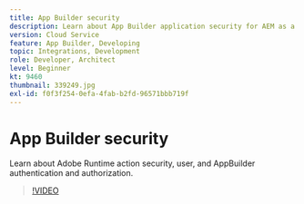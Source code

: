 ```yaml
---
title: App Builder security
description: Learn about App Builder application security for AEM as a Cloud Service.
version: Cloud Service
feature: App Builder, Developing
topic: Integrations, Development
role: Developer, Architect
level: Beginner
kt: 9460
thumbnail: 339249.jpg
exl-id: f0f3f254-0efa-4fab-b2fd-96571bbb719f
---
```

# App Builder security

Learn about Adobe Runtime action security, user, and AppBuilder authentication and authorization.

>[!VIDEO](https://video.tv.adobe.com/v/339249/?quality=12&learn=on)
